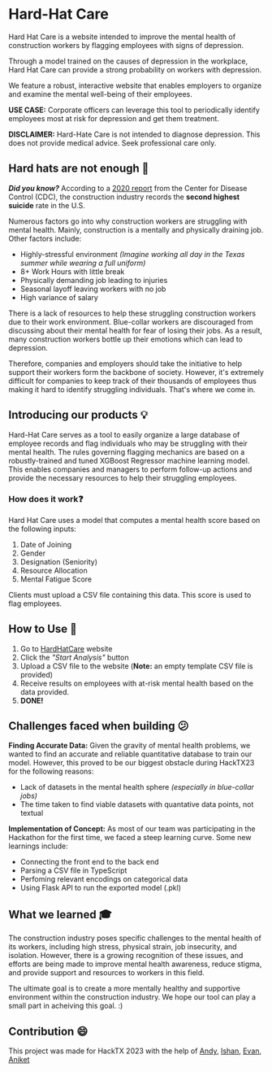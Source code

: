 # Hard-Hat Care


Hard Hat Care is a website intended to improve the mental health of construction workers by flagging employees with signs of depression.

Through a model trained on the causes of depression in the workplace, Hard Hat Care can provide a strong probability on workers with depression.

We feature a robust, interactive website that enables employers to organize and examine the mental well-being of their employees.

**USE CASE:** Corporate officers can leverage this tool to periodically identify employees most at risk for depression and get them treatment.  


**DISCLAIMER:** Hard-Hate Care is not intended to diagnose depression. This does not provide medical advice. Seek professional care only.


## Hard hats are not enough :triangular_flag_on_post:


***Did you know?*** According to a [2020 report](https://www.cdc.gov/mmwr/volumes/69/wr/mm6903a1.htm) from the Center for Disease Control (CDC), the construction industry records the **second highest suicide** rate in the U.S.

Numerous factors go into why construction workers are struggling with mental health. Mainly, construction is a mentally and physically draining job.
Other factors include:
* Highly-stressful environment *(Imagine working all day in the Texas summer while wearing a full uniform)* 
* 8+ Work Hours with little break 
* Physically demanding job leading to injuries 
* Seasonal layoff leaving workers with no job
* High variance of salary 

There is a lack of resources to help these struggling construction workers due to their work environment. Blue-collar workers are discouraged from discussing about their mental health for fear of losing their jobs. As a result, many construction workers bottle up their emotions which can lead to depression.

Therefore, companies and employers should take the initiative to help support their workers form the backbone of society. However, it's extremely difficult for companies to keep track of their thousands of employees thus making it hard to identify struggling individuals. That's where we come in.

## Introducing our products :bulb:

Hard-Hat Care serves as a tool to easily organize a large database of employee records and flag individuals who may be struggling with their mental health. 
The rules governing flagging mechanics are based on a robustly-trained and tuned XGBoost Regressor machine learning model.
This enables companies and managers to perform follow-up actions and provide the necessary resources to help their struggling employees.    
 

### How does it work:question:

Hard Hat Care uses a model that computes a mental health score based on the following inputs:
1. Date of Joining
2. Gender
3. Designation (Seniority)
4. Resource Allocation
5. Mental Fatigue Score

Clients must upload a CSV file containing this data. This score is used to flag employees.

## How to Use :notebook:

1. Go to [HardHatCare]() website
2. Click the *"Start Analysis"* button
3. Upload a CSV file to the website (**Note:** an empty template CSV file is provided)
4. Receive results on employees with at-risk mental health based on the data provided.
5. **DONE!**


## Challenges faced when building :confused:

**Finding Accurate Data:** Given the gravity of mental health problems, we wanted to find an accurate and reliable quantitative database to train our model. However, this proved to be our biggest obstacle during HackTX23 for the following reasons:
* Lack of datasets in the mental health sphere *(especially in blue-collar jobs)*
* The time taken to find viable datasets with quantative data points, not textual

**Implementation of Concept:** As most of our team was participating in the Hackathon for the first time, we faced a steep learning curve. Some new learnings include:
* Connecting the front end to the back end
* Parsing a CSV file in TypeScript
* Perfoming relevant encodings on categorical data
* Using Flask API to run the exported model (.pkl)

## What we learned :mortar_board:

The construction industry poses specific challenges to the mental health of its workers, including high stress, physical strain, job insecurity, and isolation. However, there is a growing recognition of these issues, and efforts are being made to improve mental health awareness, reduce stigma, and provide support and resources to workers in this field. 

The ultimate goal is to create a more mentally healthy and supportive environment within the construction industry. We hope our tool can play a small part in acheiving this goal. :)


## Contribution :smile:


This project was made for HackTX 2023 with the help of [Andy](), [Ishan](), [Evan](), [Aniket]()
